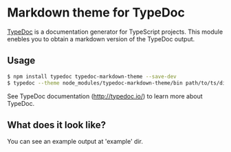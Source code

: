 # Markdown theme for TypeDoc

[TypeDoc](http://typedoc.io/) is a documentation generator for TypeScript projects.
This module enebles you to obtain a markdown version of the TypeDoc output.

## Usage

```bash
$ npm install typedoc typedoc-markdown-theme --save-dev
$ typedoc --theme node_modules/typedoc-markdown-theme/bin path/to/ts/dir
```

See TypeDoc documentation (http://typedoc.io/) to learn more about TypeDoc.

## What does it look like?

You can see an example output at 'example' dir.
